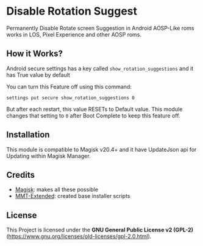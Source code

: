 # Disable Rotation Suggest
Permanently Disable Rotate screen Suggestion in Android AOSP-Like roms
works in LOS, Pixel Experience and other AOSP roms.

## How it Works?
Android secure settings has a key called `show_rotation_suggestions` and it has True value by default

You can turn this Feature off using this command:
```
settings put secure show_rotation_suggestions 0
```
But after each restart, this value RESETs to Default value. This module changes that setting to `0` after Boot Complete to keep this feature off.

## Installation
This module is compatible to Magisk v20.4+ and it have UpdateJson api for Updating within Magisk Manager.
 
## Credits 

- [Magisk](https://github.com/topjohnwu/Magisk/): makes all these possible
- [MMT-Extended](https://github.com/Zackptg5/MMT-Extended/): created base installer scripts

## License

This Project is licensed under the **GNU General Public License v2 (GPL-2)** (https://www.gnu.org/licenses/old-licenses/gpl-2.0.html).
